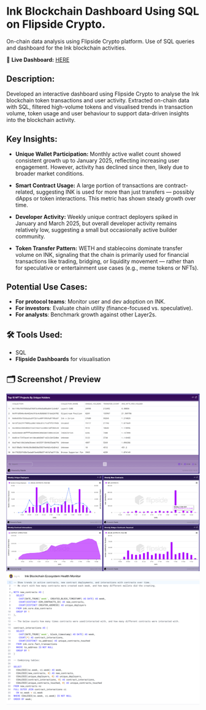# Ink Blockchain Dashboard Using SQL on Flipside Crypto.
On-chain data analysis using Flipside Crypto platform. Use of SQL queries and dashboard for the Ink blockchain activities.

🔗 **Live Dashboard:** [HERE](https://flipsidecrypto.xyz/ivy-k/ink-chain-transaction-and-activity-analysis-5HtJbK)

## Description:

Developed an interactive dashboard using Flipside Crypto to analyse the Ink blockchain token transactions and user activity. 
Extracted on-chain data with SQL, filtered high-volume tokens and visualised trends in transaction volume, token usage and user behaviour to support data-driven insights into the blockchain activity.

## Key Insights:

-  **Unique Wallet Participation:**
     Monthly active wallet count showed consistent growth up to January 2025, reflecting increasing user engagement. However, activity has declined since then, likely due to broader market conditions.

-  **Smart Contract Usage:** A large portion of transactions are contract-related, suggesting INK is used for more than just transfers — possibly dApps or token interactions. This metric has shown steady growth over time.
-  **Developer Activity:** Weekly unique contract deployers spiked in January and March 2025, but overall developer activity remains relatively low, suggesting a small but occasionally active builder community.
-  **Token Transfer Pattern:** WETH and stablecoins dominate transfer volume on INK, signaling that the chain is primarily used for financial transactions like trading, bridging, or liquidity movement — rather than for speculative or entertainment use cases (e.g., meme tokens or NFTs).

## Potential Use Cases:
- **For protocol teams**: Monitor user and dev adoption on INK.
- **For investors**: Evaluate chain utility (finance-focused vs. speculative).
- **For analysts**: Benchmark growth against other Layer2s.
  
## 🛠 Tools Used:
- SQL
- **Flipside Dashboards** for visualisation

## 🗂️ Screenshot / Preview
![Dashboard screenshot](Images/dashboard1.png)
![Dashboard screenshot](Images/dashboard2.png)
![SQL screenshot](Images/SQLexample.png)
